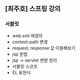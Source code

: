 ## [최주호] 스프링 강의

### 서블릿

- web.xml 재정의
- context-path 변경
- request, response 값 이용해보기
- jsp 문법
- jsp -> servlet 변환 원리
- 서블릿 스코프
- EL 표현식
